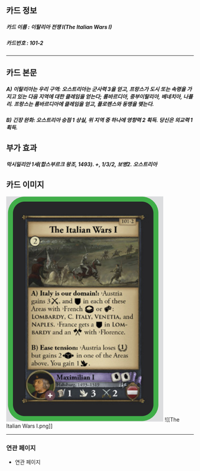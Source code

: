 ## 카드 정보
##### 카드 이름 : 이탈리아 전쟁 I(The Italian Wars I)
##### 카드번호 : 101-2
---
## 카드 본문
##### A) 이탈리아는 우리 구역: 오스트리아는 군사력 3을 얻고, 프랑스가 도시 또는 속령을 가지고 있는 다음 지역에 대한 클레임을 얻는다; 롬바르디아, 중부이탈리아, 베네치아, 나폴리. 프랑스는 롬바르디아에 클레임을 얻고, 플로렌스와 동맹을 맺는다.

##### B) 긴장 완화: 오스트리아 승점 1 상실, 위 지역 중 하나에 영향력 2 획득. 당신은 외교력 1 획득.

## 부가 효과
##### 막시밀리안 1세(합스부르크 왕조, 1493). +, 1/3/2, 보병2. 오스트리아

## 카드 이미지
<img src="\Assets\The Italian Wars I.png"/>
![[The Italian Wars I.png]]

--- 

### 연관 페이지
- 연관 페이지

